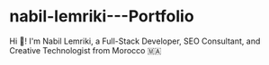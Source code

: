 # nabil-lemriki---Portfolio
Hi 👋! I'm Nabil Lemriki, a Full-Stack Developer, SEO Consultant, and Creative Technologist from Morocco 🇲🇦
